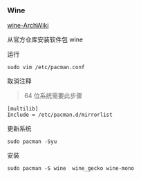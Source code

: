 ### Wine

[wine-ArchWiki](https://wiki.archlinux.org/index.php/Wine)

从官方仓库安装软件包 wine

运行

    sudo vim /etc/pacman.conf

取消注释
> 64 位系统需要此步骤

    [multilib]
    Include = /etc/pacman.d/mirrorlist


更新系统

    sudo pacman -Syu

安装

    sudo pacman -S wine  wine_gecko wine-mono

